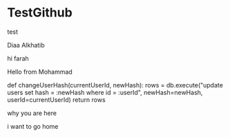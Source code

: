 # TestGithub
test

Diaa Alkhatib

hi farah


Hello from Mohammad


def changeUserHash(currentUserId, newHash):
    rows = db.execute("update  users set hash = :newHash where id = :userId",
                      newHash=newHash, userId=currentUserId)
    return rows


why you are here



i want to go home
